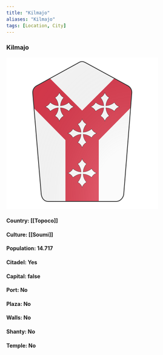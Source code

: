 ```yaml
---
title: "Kilmajo"
aliases: "Kilmajo"
tags: [Location, City]
---
```

### Kilmajo
![](attachment/553f2e1f35d1a7d3e8be0da44892c735.svg)

#### Country: [[Topoco]]

#### Culture: [[Soumi]]

#### Population: 14.717

#### Citadel: Yes

#### Capital: false

#### Port: No

#### Plaza: No

#### Walls: No

#### Shanty: No

#### Temple: No

